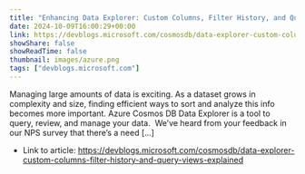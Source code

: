 ```yaml
---
title: "Enhancing Data Explorer: Custom Columns, Filter History, and Query Views Explained"
date: 2024-10-09T16:00:29+00:00
link: https://devblogs.microsoft.com/cosmosdb/data-explorer-custom-columns-filter-history-and-query-views-explained
showShare: false
showReadTime: false
thumbnail: images/azure.png
tags: ["devblogs.microsoft.com"]
---
```

Managing large amounts of data is exciting. As a dataset grows in complexity and size, finding efficient ways to sort and analyze this info becomes more important. Azure Cosmos DB Data Explorer is a tool to query, review, and manage your data.  We’ve heard from your feedback in our NPS survey that there’s a need […]

- Link to article: https://devblogs.microsoft.com/cosmosdb/data-explorer-custom-columns-filter-history-and-query-views-explained